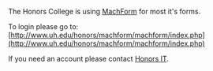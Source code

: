 The Honors College is using [MachForm](https://www.machform.com/) for most it's forms.

To login please go to: [http://www.uh.edu/honors/machform/machform/index.php](http://www.uh.edu/honors/machform/machform/index.php)

If you need an account please contact [Honors IT](mailto:honorsit@central.uh.edu).
